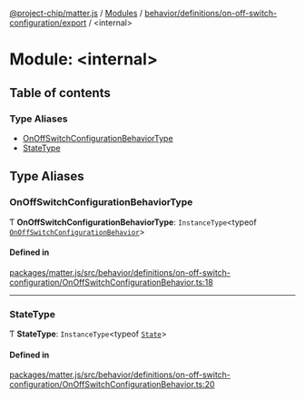 [@project-chip/matter.js](../README.md) / [Modules](../modules.md) / [behavior/definitions/on-off-switch-configuration/export](behavior_definitions_on_off_switch_configuration_export.md) / \<internal\>

# Module: \<internal\>

## Table of contents

### Type Aliases

- [OnOffSwitchConfigurationBehaviorType](behavior_definitions_on_off_switch_configuration_export._internal_.md#onoffswitchconfigurationbehaviortype)
- [StateType](behavior_definitions_on_off_switch_configuration_export._internal_.md#statetype)

## Type Aliases

### OnOffSwitchConfigurationBehaviorType

Ƭ **OnOffSwitchConfigurationBehaviorType**: `InstanceType`\<typeof [`OnOffSwitchConfigurationBehavior`](behavior_definitions_on_off_switch_configuration_export.md#onoffswitchconfigurationbehavior)\>

#### Defined in

[packages/matter.js/src/behavior/definitions/on-off-switch-configuration/OnOffSwitchConfigurationBehavior.ts:18](https://github.com/project-chip/matter.js/blob/c0d55745d5279e16fdfaa7d2c564daa31e19c627/packages/matter.js/src/behavior/definitions/on-off-switch-configuration/OnOffSwitchConfigurationBehavior.ts#L18)

___

### StateType

Ƭ **StateType**: `InstanceType`\<typeof [`State`](../classes/behavior_definitions_on_off_switch_configuration_export.OnOffSwitchConfigurationServer.md#state-1)\>

#### Defined in

[packages/matter.js/src/behavior/definitions/on-off-switch-configuration/OnOffSwitchConfigurationBehavior.ts:20](https://github.com/project-chip/matter.js/blob/c0d55745d5279e16fdfaa7d2c564daa31e19c627/packages/matter.js/src/behavior/definitions/on-off-switch-configuration/OnOffSwitchConfigurationBehavior.ts#L20)
